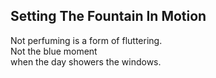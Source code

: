 Setting The Fountain In Motion
------------------------------
Not perfuming is a form of fluttering.  
Not the blue moment  
when the day showers the windows.  
